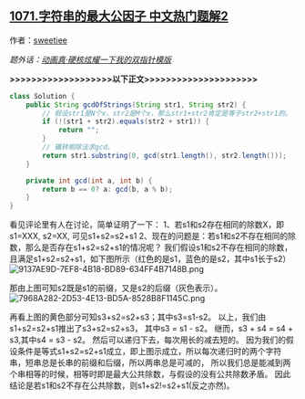 ## [1071.字符串的最大公因子 中文热门题解2](https://leetcode.cn/problems/greatest-common-divisor-of-strings/solutions/100000/java-hen-jian-ji-yi-yan-jiu-neng-kan-ming-bai-by-s)

作者：[sweetiee](https://leetcode.cn/u/sweetiee)


*题外话：[动画真·硬核炫耀一下我的双指针模版](https://leetcode-cn.com/circle/article/8z7Hq0/)*

**>>>>>>>>>>>>>>>>>>>以下正文>>>>>>>>>>>>>>>>>>>>>**



``` Java
class Solution {
    public String gcdOfStrings(String str1, String str2) {
        // 假设str1是N个x，str2是M个x，那么str1+str2肯定是等于str2+str1的。
        if (!(str1 + str2).equals(str2 + str1)) {
            return "";
        }
        // 辗转相除法求gcd。
        return str1.substring(0, gcd(str1.length(), str2.length()));
    }

    private int gcd(int a, int b) {
        return b == 0? a: gcd(b, a % b);
    }
}
```


看见评论里有人在讨论，简单证明了一下：
1、若s1和s2存在相同的除数X，即s1=XXX, s2=XX, 可见s1+s2=s2+s1
2、现在的问题是：若s1和s2不存在相同的除数，那么是否存在s1+s2=s2+s1的情况呢？
我们假设s1和s2不存在相同的除数，且满足s1+s2=s2+s1，如下图所示（红色的是s1，蓝色的是s2，其中s1长于s2）
![9137AE9D-7EF8-4B18-BD89-634FF4B7148B.png](https://pic.leetcode-cn.com/8c58fbfd90d648bfd13739b3dc081c2a10fca2eb63b1bfeee5e56dc31caeb799-9137AE9D-7EF8-4B18-BD89-634FF4B7148B.png)

那由上图可知s2既是s1的前缀，又是s2的后缀（灰色表示）。
![7968A282-2D53-4E13-BD5A-8528B8F1145C.png](https://pic.leetcode-cn.com/b6cf6f7c055a2bc43614262be84cd8f22fbd57cd720e3441fc24b56814d3f51a-7968A282-2D53-4E13-BD5A-8528B8F1145C.png)

再看上图的黄色部分可知s3+s2=s2+s3；其中s3=s1-s2。
以上，我们由s1+s2=s2+s1推出了s3+s2=s2+s3， 其中s3 = s1 - s2。
继而，s3 + s4 = s4 + s3,其中s4 = s3 - s2。
然后可以递归下去，每次用长的减去短的。
因为我们的假设条件是等式s1+s2=s2+s1成立，即上图示成立，所以每次递归时的两个字符串，短串总是长串的前缀和后缀，所以两串总是可减的，
所以我们总是能减到两个串相等的时候，相等时即是最大公共除数，与假设的没有公共除数矛盾。
因此结论是若s1和s2不存在公共除数，则s1+s2!=s2+s1(反之亦然)。
